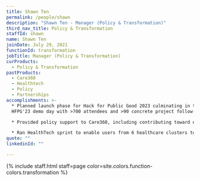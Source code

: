 ```yaml
---
title: Shawn Ten
permalink: /people/shawn
description: "Shawn Ten - Manager (Policy & Transformation)"
third_nav_title: Policy & Transformation
staffId: shawn
name: Shawn Ten
joinDate: July 29, 2021
functionId: transformation
jobTitle: Manager (Policy & Transformation)
curProducts:
  - Policy & Transformation
pastProducts:
  - Care360
  - Healthtech
  - Policy
  - Partnerships
accomplishments: >-
  * Planned launch phase for Hack for Public Good 2023 culminating in the
  HFPG'23 demo day with >700 attendees and >90 concrete project follow-ups

  * Provided policy support to Care360, including contributing toward establishing a new legal precedent for the mechanism of consent-taking from patients in healthcare institutions

  * Ran HealthTech sprint to enable users from 6 healthcare clusters to initiate new tech workflows in their agencies with OGP products
quote: ""
linkedinId: ""

---
```


{% include staff.html staff=page color=site.colors.function-colors.transformation %}
